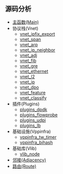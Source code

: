 ## 源码分析

* [主函数(Main)](https://github.com/penybai/vpp-docs/blob/master/Source-Code-Analysis/vpp_vnet_main.md)
* 协议栈(Vnet)
  - [vnet_ipfix_export](https://github.com/penybai/vpp-docs/blob/master/Source-Code-Analysis/vnet_ipfix_export.md)
  - [vnet_span](https://github.com/penybai/vpp-docs/blob/master/Source-Code-Analysis/vnet_span.md)
  - [vnet_arp](https://github.com/penybai/vpp-docs/blob/master/Source-Code-Analysis/vnet_arp.md)
  - [vnet_ip_neighbor](https://github.com/penybai/vpp-docs/blob/master/Source-Code-Analysis/vnet_ip_neighbor.md)
  - [vnet_adj](https://github.com/penybai/vpp-docs/blob/master/Source-Code-Analysis/vnet_adj.md)
  - [vnet_fib](https://github.com/penybai/vpp-docs/blob/master/Source-Code-Analysis/vnet_fib.md)
  - [vnet_gre](https://github.com/penybai/vpp-docs/blob/master/Source-Code-Analysis/vnet_gre.md)
  - [vnet_ethernet](https://github.com/penybai/vpp-docs/blob/master/Source-Code-Analysis/vnet_ethernet.md)
  - [vnet_l2](https://github.com/penybai/vpp-docs/blob/master/Source-Code-Analysis/vnet_l2.md)
  - [vnet_ip](https://github.com/penybai/vpp-docs/blob/master/Source-Code-Analysis/vnet_ip.md)
  - [vnet_dpo](https://github.com/penybai/vpp-docs/blob/master/Source-Code-Analysis/vnet_dpo.md)
  - [vnet_feature](https://github.com/penybai/vpp-docs/blob/master/Source-Code-Analysis/vnet_feature.md)
  - [vnet_classify](https://github.com/penybai/vpp-docs/blob/master/Source-Code-Analysis/vnet_classify.md)
* 插件(Plugins)
  - [plugins_dpdk](https://github.com/penybai/vpp-docs/blob/master/Source-Code-Analysis/plugins_dpdk.md)
  - [plugins_flowprobe](https://github.com/penybai/vpp-docs/blob/master/Source-Code-Analysis/plugins_flowprobe.md)
  - [plugins_udpi](https://github.com/penybai/vpp-docs/blob/master/Source-Code-Analysis/plugins_udpi.md)
  - [plugins_lb](https://github.com/penybai/vpp-docs/blob/master/Source-Code-Analysis/plugins_lb.md)
* 基础设施(Vppinfra)
  - [vppinfra_tw_timer](https://github.com/penybai/vpp-docs/blob/master/Source-Code-Analysis/vppinfra_tw_timer.md)
  - [vppinfra_bihash](https://github.com/penybai/vpp-docs/blob/master/Source-Code-Analysis/vppinfra_bihash.md)
* 基础库(Vlib)
  - [vlib_node](https://github.com/penybai/vpp-docs/blob/master/Source-Code-Analysis/vlib_node.md)
* [邻接(Adjacency)](https://github.com/penybai/vpp-docs/blob/master/Source-Code-Analysis/Adjacency.md)
* [路由(Route)](https://github.com/penybai/vpp-docs/blob/master/Source-Code-Analysis/Route.md)
